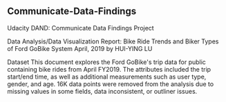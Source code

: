 ## Communicate-Data-Findings

Udacity DAND: Communicate Data Findings Project

Data Analysis/Data Visualization Report: Bike Ride Trends and Biker Types of Ford GoBike System April, 2019 by HUI-YING LU

Dataset This document explores the Ford GoBike's trip data for public containing bike rides from April FY2019. The attributes included the trip start/end time, as well as additional measurements such as user type, gender, and age. 16K data points were removed from the analysis due to missing values in some fields, data inconsistent, or outliner issues.
